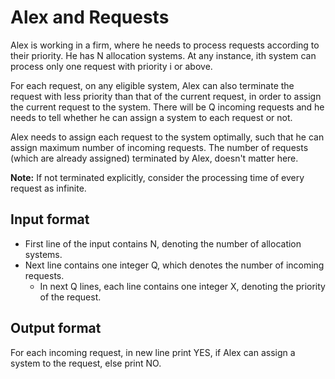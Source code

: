 # Alex and Requests

Alex is working in a firm, where he needs to process requests according to their priority. He has N allocation systems. At any instance, ith system can process only one request with priority i or above.

For each request, on any eligible system, Alex can also terminate the request with less priority than that of the current request, in order to assign the current request to the system. There will be Q incoming requests and he needs to tell whether he can assign a system to each request or not.

Alex needs to assign each request to the system optimally, such that he can assign maximum number of incoming requests. The number of requests (which are already assigned) terminated by Alex, doesn't matter here.

**Note:** If not terminated explicitly, consider the processing time of every request as infinite.

## Input format

- First line of the input contains N, denoting the number of allocation systems.
- Next line contains one integer Q, which denotes the number of incoming requests.
  - In next Q lines, each line contains one integer X, denoting the priority of the request.

## Output format

For each incoming request, in new line print YES, if Alex can assign a system to the request, else print NO.
